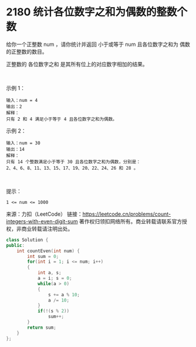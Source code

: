 # 2180 统计各位数字之和为偶数的整数个数

给你一个正整数 num ，请你统计并返回 小于或等于 num 且各位数字之和为 偶数 的正整数的数目。

正整数的 各位数字之和 是其所有位上的对应数字相加的结果。

 

示例 1：

    输入：num = 4
    输出：2
    解释：
    只有 2 和 4 满足小于等于 4 且各位数字之和为偶数。    

示例 2：

    输入：num = 30
    输出：14
    解释：
    只有 14 个整数满足小于等于 30 且各位数字之和为偶数，分别是： 
    2、4、6、8、11、13、15、17、19、20、22、24、26 和 28 。
 

提示：

    1 <= num <= 1000

来源：力扣（LeetCode）
链接：https://leetcode.cn/problems/count-integers-with-even-digit-sum
著作权归领扣网络所有。商业转载请联系官方授权，非商业转载请注明出处。


```C++
class Solution {
public:
    int countEven(int num) {
        int sum = 0;
        for(int i = 1; i <= num; i++)
        {
            int a, s;
            a = i; s = 0;
            while(a > 0)
            {
                s += a % 10;
                a /= 10;
            }
            if(!(s % 2))
                sum++;
        }
        return sum;
    }
};
```